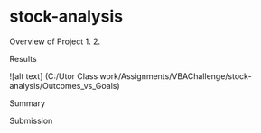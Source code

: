 # stock-analysis

Overview of Project
    1.
    2.


Results

![alt text] (C:/Utor Class work/Assignments/VBAChallenge/stock-analysis/Outcomes_vs_Goals)

Summary




Submission